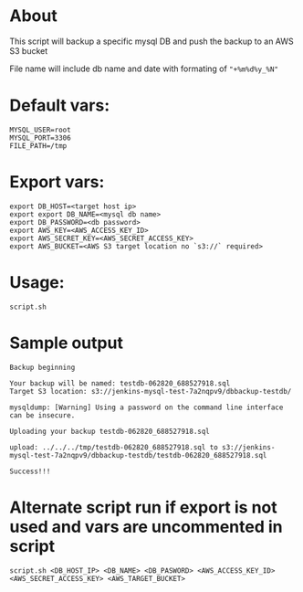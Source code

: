 # About

This script will backup a specific mysql DB and push the backup to an AWS S3 bucket

File name will include db name and date  with formating of `"+%m%d%y_%N"`

# Default vars:
```
MYSQL_USER=root
MYSQL_PORT=3306
FILE_PATH=/tmp
```

# Export vars:
```
export DB_HOST=<target host ip>
export export DB_NAME=<mysql db name>
export DB_PASSWORD=<db password>
export AWS_KEY=<AWS_ACCESS_KEY_ID>
export AWS_SECRET_KEY=<AWS_SECRET_ACCESS_KEY>
export AWS_BUCKET=<AWS S3 target location no `s3://` required>
```
# Usage:

`script.sh`

# Sample output
```
Backup beginning

Your backup will be named: testdb-062820_688527918.sql
Target S3 location: s3://jenkins-mysql-test-7a2nqpv9/dbbackup-testdb/

mysqldump: [Warning] Using a password on the command line interface can be insecure.

Uploading your backup testdb-062820_688527918.sql

upload: ../../../tmp/testdb-062820_688527918.sql to s3://jenkins-mysql-test-7a2nqpv9/dbbackup-testdb/testdb-062820_688527918.sql

Success!!!
```

# Alternate script run if export is not used and vars are uncommented in script

`script.sh <DB_HOST_IP> <DB_NAME> <DB_PASWORD> <AWS_ACCESS_KEY_ID> <AWS_SECRET_ACCESS_KEY> <AWS_TARGET_BUCKET>`
